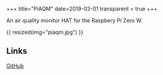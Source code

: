 +++
title="PiAQM"
date=2019-03-01
transparent = true
+++

An air quality monitor HAT for the Raspbery Pi Zero W.

{{ resized(img="piaqm.jpg") }}

## Links

[GitHub](https://github.com/Hylian/PiAQM)
